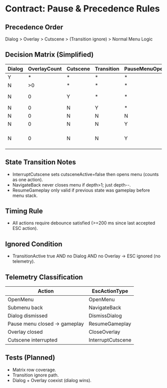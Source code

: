 # Contract: Pause & Precedence Rules

## Precedence Order
Dialog > Overlay > Cutscene > (Transition ignore) > Normal Menu Logic

## Decision Matrix (Simplified)
| Dialog | OverlayCount | Cutscene | Transition | PauseMenuOpen | menuDepth | Result Action |
|--------|--------------|----------|------------|---------------|-----------|---------------|
| Y | * | * | * | * | * | DismissDialog |
| N | >0 | * | * | * | * | CloseOverlay |
| N | 0 | Y | * | * | * | InterruptCutscene (open menu depth 0) |
| N | 0 | N | Y | * | * | Ignored |
| N | 0 | N | N | N | - | OpenMenu |
| N | 0 | N | N | Y | >0 | NavigateBack |
| N | 0 | N | N | Y | 0 | ResumeGameplay (if enteredFromGameplay & no overlays) |

## State Transition Notes
- InterruptCutscene sets cutsceneActive=false then opens menu (counts as one action).
- NavigateBack never closes menu if depth>1; just depth--.
- ResumeGameplay only valid if previous state was gameplay before menu stack.

## Timing Rule
- All actions require debounce satisfied (>=200 ms since last accepted ESC action).

## Ignored Condition
- TransitionActive true AND no Dialog AND no Overlay → ESC ignored (no telemetry).

## Telemetry Classification
| Action | EscActionType |
|--------|---------------|
| OpenMenu | OpenMenu |
| Submenu back | NavigateBack |
| Dialog dismissed | DismissDialog |
| Pause menu closed → gameplay | ResumeGameplay |
| Overlay closed | CloseOverlay |
| Cutscene interrupted | InterruptCutscene |

## Tests (Planned)
- Matrix row coverage.
- Transition ignore path.
- Dialog + Overlay coexist (dialog wins).

